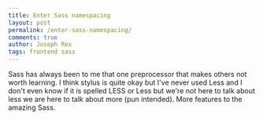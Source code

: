 ```yaml
---
title: Enter Sass namespacing
layout: post
permalink: /enter-sass-namespacing/
comments: true
author: Joseph Rex
tags: frontend sass
---
```


Sass has always been to me that one preprocessor that makes others not worth learning. I think stylus is quite okay but I've never used Less and I don't even know if it is spelled LESS or Less but we're not here to talk about less we are here to talk about more (pun intended). More features to the amazing Sass.
<!--more-->
